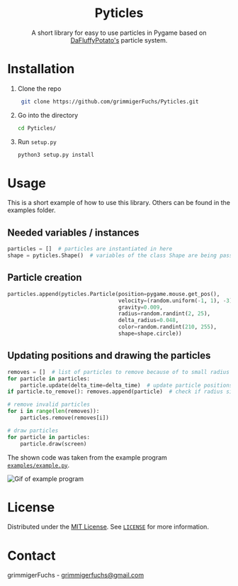 <p align="center">
   <h1 align="center">Pyticles</h1>
   <p align="center">
      A short library for easy to use particles in Pygame based on <a href="https://www.youtube.com/channel/UCYNrBrBOgTfHswcz2DdZQFA" target="blank">DaFluffyPotato's</a> particle system.
   </p>
</p>

# Installation

1. Clone the repo
   ```bash
    git clone https://github.com/grimmigerFuchs/Pyticles.git
   ```
2. Go into the directory
   ```bash
   cd Pyticles/
   ```
3. Run `setup.py`
   ```bash
   python3 setup.py install
   ```

# Usage

This is a short example of how to use this library. Others can be found in the examples folder.

## Needed variables / instances

```python
particles = []  # particles are instantiated in here
shape = pyticles.Shape()  # variables of the class Shape are being passed into the "shape" argument of Particle
```

## Particle creation

```python
particles.append(pyticles.Particle(position=pygame.mouse.get_pos(),       # get mouse pos
                                   velocity=(random.uniform(-1, 1), -3),  # x and y velocity
                                   gravity=0.009,                         # gravity (pulls particles down)
                                   radius=random.randint(2, 25),          # size of particles
                                   delta_radius=0.048,                    # decreases radius every frame
                                   color=random.randint(210, 255),        # rgb or greyscale color
                                   shape=shape.circle))                   # shapes: circle or rect
```

## Updating positions and drawing the particles

```python
removes = []  # list of particles to remove because of to small radius
for particle in particles:
    particle.update(delta_time=delta_time)  # update particle positions and radii; delta time is optional
if particle.to_remove(): removes.append(particle)  # check if radius size is invalid -> remove particle if not

# remove invalid particles
for i in range(len(removes)):
    particles.remove(removes[i])

# draw particles
for particle in particles:
    particle.draw(screen)
```

The shown code was taken from the example program <a href="examples/example.py" target="blank">`examples/example.py`</a>.

![Gif of example program](https://media.giphy.com/media/uz3Ypx10Ib9C8amkfc/giphy.gif)

# License

Distributed under the <a href="https://choosealicense.com/licenses/mit/" target="blank">MIT License</a>. See <a href="LICENSE" target="blank">`LICENSE`</a> for more information.

# Contact

grimmigerFuchs - <a href="mailto:grimmigerFuchs" target="blank">grimmigerfuchs@gmail.com</a>
